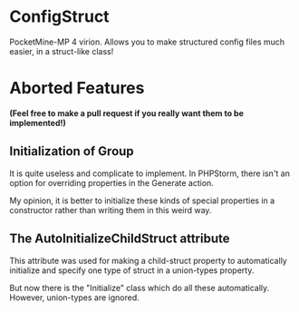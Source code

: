 # ConfigStruct

PocketMine-MP 4 virion. Allows you to make structured config files much easier, in a struct-like class!

# Aborted Features
**(Feel free to make a pull request if you really want them to be implemented!)**

## Initialization of Group

It is quite useless and complicate to implement. In PHPStorm, there isn't an option for overriding properties in the
Generate action.

My opinion, it is better to initialize these kinds of special properties in a constructor rather than writing them in
this weird way.

## The AutoInitializeChildStruct attribute

This attribute was used for making a child-struct property to automatically initialize and specify one type of struct in
a union-types property.

But now there is the "Initialize" class which do all these automatically. However, union-types are ignored.



